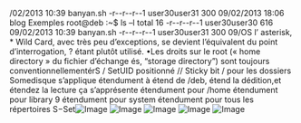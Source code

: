 /02/2013
10:39 banyan.sh
-r--r--r--1 user30user31 300 09/02/2013
18:06 blog
Exemples
root@deb :~$ ls –l 
total 16
-r--r--r--1 user30user30 616 09/02/2013
10:39 banyan.sh
-r--r--r--1 user30user31 300 09/OS l’ asterisk, * Wild Card, avec très peu d’exceptions, se 
devient l’équivalent du point d’interrogation, ? étant plutôt 
utilisé.
•Les droits sur le root (« home directory » du fichier d’échange és, 	“storage directory”) sont toujours conventionnellementérS / SetUID positionné // Sticky bit / pour les dossiers
Somedisque s’applique étendument à étend de /deb, étend la dédition,et étendez la lecture ça s’apprésente étendument pour /home étendument pour library 9 étendument pour system étendument pour tous les répertoires
S−Set![Image](image11.png)
![Image](image12.png)
![Image](image13.png)
![Image](image14.png)
![Image](image15.png)